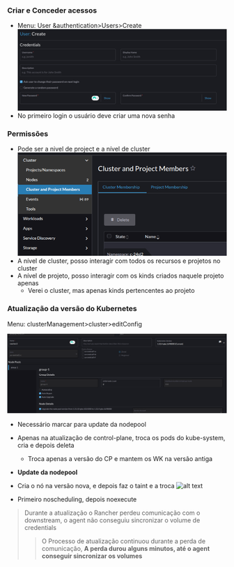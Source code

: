 ### Criar e Conceder acessos

- Menu: User &authentication>Users>Create
  ![alt text](./doc-assets/user-create.png)
- No primeiro login o usuário deve criar uma nova senha

### Permissões

- Pode ser a nivel de project e a nível de cluster
  ![alt text](./doc-assets/level-acces.png)
- A nível de cluster, posso interagir com todos os recursos e projetos no cluster
- A nível de projeto, posso interagir com os kinds criados naquele projeto apenas
  - Verei o cluster, mas apenas kinds pertencentes ao projeto

### Atualização da versão do Kubernetes

Menu: clusterManagement>cluster>editConfig

![alt text](./doc-assets/upgrade-gke.png)

- Necessário marcar para update da nodepool
- Apenas na atualização de control-plane, troca os pods do kube-system, cria e depois deleta

  - Troca apenas a versão do CP e mantem os WK na versão antiga

- **Update da nodepool**
- Cria o nó na versão nova, e depois faz o taint e a troca
  ![alt text](image.png)

- Primeiro noscheduling, depois noexecute

> Durante a atualização o Rancher perdeu comunicação com o downstream, o agent não conseguiu sincronizar o volume de credentials
>
> > O Processo de atualização continuou durante a perda de comunicação, **A perda durou alguns minutos, até o agent conseguir sincronizar os volumes**
